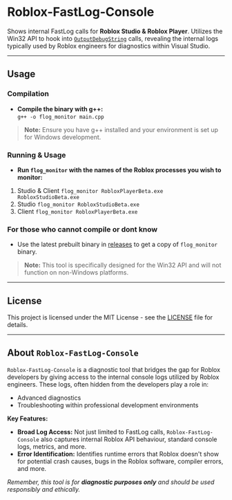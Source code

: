# Roblox-FastLog-Console

Shows internal FastLog calls for **Roblox Studio & Roblox Player**. Utilizes the Win32 API to hook into [`OutputDebugString`](https://learn.microsoft.com/en-us/windows/win32/api/debugapi/nf-debugapi-outputdebugstringa) calls, revealing the internal logs typically used by Roblox engineers for diagnostics within Visual Studio.

---

## Usage

### Compilation
- **Compile the binary with g++:**  
`g++ -o flog_monitor main.cpp`

> **Note:** Ensure you have g++ installed and your environment is set up for Windows development.

### Running & Usage
- **Run `flog_monitor` with the names of the Roblox processes you wish to monitor:**  
1. Studio & Client ``flog_monitor RobloxPlayerBeta.exe RobloxStudioBeta.exe``
2. Studio ``flog_monitor RobloxStudioBeta.exe`` 
3. Client ``flog_monitor RobloxPlayerBeta.exe`` 

### For those who cannot compile or dont know
- Use the latest prebuilt binary in [releases](https://github.com/nurokoi/roblox-fastlog-console/releases) to get a copy of `flog_monitor` binary.

> **Note:** This tool is specifically designed for the Win32 API and will not function on non-Windows platforms.

---

## License

This project is licensed under the MIT License - see the [LICENSE](LICENSE) file for details.

---

## About `Roblox-FastLog-Console`

`Roblox-FastLog-Console` is a diagnostic tool that bridges the gap for Roblox developers by giving access to the internal console logs utilized by Roblox engineers. These logs, often hidden from the developers play a role in:

- Advanced diagnostics
- Troubleshooting within professional development environments

**Key Features:**

- **Broad Log Access:** Not just limited to FastLog calls, `Roblox-FastLog-Console` also captures internal Roblox API behaviour, standard console logs, metrics, and more.
- **Error Identification:** Identifies runtime errors that Roblox doesn't show for potential crash causes, bugs in the Roblox software, compiler errors, and more.

*Remember, this tool is for **diagnostic purposes only** and should be used responsibly and ethically.*
